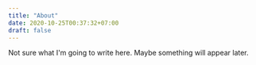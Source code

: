 ```yaml
---
title: "About"
date: 2020-10-25T00:37:32+07:00
draft: false
---
```


Not sure what I'm going to write here. Maybe something will appear later.